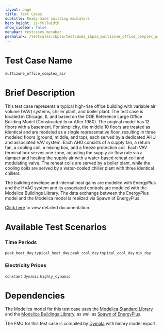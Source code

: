 ```yaml
---
layout: page
title: Test Cases
subtitle: Ready-made building emulators
hero_height: is-fullwidth
show_sidebar: false
menubar: testcases_menubar
permalink: /testcases/ibpsa/testcases_ibpsa_multizone_office_complex_air/
---
```


# Test Case Name
``multizone_office_complex_air``

# Brief Description
This test case represents a typical high-rise office building with variable air volume (VAV) systems, chiller plant,
and boiler plant.
The test case is located in Chicago, IL and based on the DOE Reference
Large Office Building Model (Constructed In or After 1980).
The original model has 12 floors with a basement. For simplicity, the middle 10
floors are treated as identical and are modeled as a single representative floor,
resulting in three modeled floors (ground, middle, and top), each served by a dedicated AHU
and associated VAV system.
Each AHU consists of a supply fan, a return fan, a cooling coil, a mixing box, and a freeze protection coil.
Each VAV terminal box serves one zone, adjusting the supply air flow rate via
a damper and heating the supply air with a water-based reheat
coil and modulating valve. The reheat coils are served by a boiler plant, while the
cooling coils are served by a water-cooled chiller plant with three identical chillers.

The building envelope and internal heat gains are modeled with EnergyPlus and
the HVAC system and its associated controls are modeled with the Modelica Buildings Library.
The data exchange between the EnergyPlus model and the Modelica model is
realized via Spawn of EnergyPlus.

[Click here](/docs-testcases/multizone_office_complex_air/index.html) to view detailed documentation.

# Available Test Scenarios
### Time Periods
``peak_heat_day``
``typical_heat_day``
``peak_cool_day``
``typical_cool_day``
``mix_day``
### Electricity Prices
``constant``
``dynamic``
``highly_dynamic``

# Dependencies
The Modelica model for this test case uses the [Modelica Standard Library](https://github.com/modelica/ModelicaStandardLibrary) and the [Modelica Buildings Library](https://simulationresearch.lbl.gov/modelica/index.html), as well as [Spawn of EnergyPlus](https://doi.org/10.1080/19401493.2023.2266414).

The FMU for this test case is compiled by [Dymola](https://www.3ds.com/products/catia/dymola) with binary model export.
